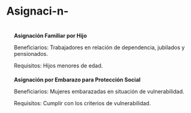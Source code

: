 # Asignaci-n-
<html lang="es">
<head>
<meta charset="UTF-8">
<meta name="viewport" content="width=device-width, initial-scale=1.0">
<title>Asignaciones Familiares y Beneficios</title>
<style>
  .container {
    max-width: 800px;
    margin: 0 auto;
    padding: 20px;
  }
  .section {
    margin-bottom: 20px;
  }
  .title {
    font-weight: bold;
    margin-bottom: 10px;
  }
  .info {
    margin-bottom: 15px;
  }
</style>
</head>
<body>

<div class="container">
  <div class="section">
    <div class="title">Asignación Familiar por Hijo</div>
    <div class="info">
      <p>Beneficiarios: Trabajadores en relación de dependencia, jubilados y pensionados.</p>
      <p>Requisitos: Hijos menores de edad.</p>
    </div>
  </div>

  <div class="section">
    <div class="title">Asignación por Embarazo para Protección Social</div>
    <div class="info">
      <p>Beneficiarios: Mujeres embarazadas en situación de vulnerabilidad.</p>
      <p>Requisitos: Cumplir con los criterios de vulnerabilidad.</p>
    </div>
  </div>

  <!-- Resto de secciones -->

</div>

</body>
</html>
